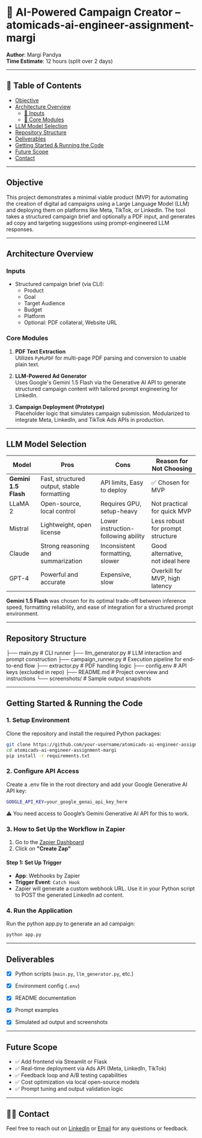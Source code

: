 # 🧠 AI-Powered Campaign Creator – atomicads-ai-engineer-assignment-margi

**Author**: Margi Pandya  
**Time Estimate**: 12 hours (split over 2 days)

---

## 📑 Table of Contents

- [Objective](#-objective)
- [Architecture Overview](#️-architecture-overview)
  - [🔹 Inputs](#-inputs)
  - [🔹 Core Modules](#-core-modules)
- [LLM Model Selection](#-llm-model-selection)
- [Repository Structure](#-repository-structure)
- [Deliverables](#-deliverables)
- [ Getting Started & Running the Code](#-getting-started-&-running-the-code)
- [Future Scope](#-future-scope)
- [Contact](#-contact)

---


## Objective

This project demonstrates a minimal viable product (MVP) for automating the creation of digital ad campaigns using a Large Language Model (LLM) and deploying them on platforms like Meta, TikTok, or LinkedIn. The tool takes a structured campaign brief and optionally a PDF input, and generates ad copy and targeting suggestions using prompt-engineered LLM responses.

---

## Architecture Overview

### Inputs

- Structured campaign brief (via CLI):
  - Product
  - Goal
  - Target Audience
  - Budget
  - Platform
  - Optional: PDF collateral, Website URL

### Core Modules

1. **PDF Text Extraction**  
   Utilizes `PyMuPDF` for multi-page PDF parsing and conversion to usable plain text.

2. **LLM-Powered Ad Generator**  
   Uses Google's Gemini 1.5 Flash via the Generative AI API to generate structured campaign content with tailored prompt engineering for LinkedIn.

3. **Campaign Deployment (Prototype)**  
   Placeholder logic that simulates campaign submission. Modularized to integrate Meta, LinkedIn, and TikTok Ads APIs in production.

---

## LLM Model Selection

| Model         | Pros                                             | Cons                                 | Reason for Not Choosing          |
|---------------|--------------------------------------------------|--------------------------------------|----------------------------------|
| **Gemini 1.5 Flash** | Fast, structured output, stable formatting | API limits, Easy to deploy          | ✅ Chosen for MVP                 |
| LLaMA 2        | Open-source, local control                      | Requires GPU, setup-heavy            | Not practical for quick MVP      |
| Mistral        | Lightweight, open license                       | Lower instruction-following ability  | Less robust for prompt structure |
| Claude         | Strong reasoning and summarization              | Inconsistent formatting, slower      | Good alternative, not ideal here |
| GPT-4          | Powerful and accurate                           | Expensive, slow                      | Overkill for MVP, high latency   |

**Gemini 1.5 Flash** was chosen for its optimal trade-off between inference speed, formatting reliability, and ease of integration for a structured prompt environment.

---

## Repository Structure

├── main.py # CLI runner
├── llm_generator.py # LLM interaction and prompt construction
├── campaign_runner.py # Execution pipeline for end-to-end flow
├── extractor.py # PDF handling logic
├── config.env # API keys (excluded in repo)
├── README.md # Project overview and instructions
└── screenshots/ # Sample output snapshots

---

## Getting Started & Running the Code

### 1. Setup Environment

Clone the repository and install the required Python packages:

```bash
git clone https://github.com/your-username/atomicads-ai-engineer-assignment-margi.git
cd atomicads-ai-engineer-assignment-margi
pip install -r requirements.txt
```

### 2. Configure API Access
Create a .env file in the root directory and add your Google Generative AI API key:

```bash
GOOGLE_API_KEY=your_google_genai_api_key_here
```

⚠️ You need access to Google’s Gemini Generative AI API for this to work.

### 3. How to Set Up the Workflow in Zapier

1. Go to the [Zapier Dashboard](https://zapier.com/app/dashboard)
2. Click on **"Create Zap"**

#### Step 1: Set Up Trigger

- **App**: Webhooks by Zapier  
- **Trigger Event**: `Catch Hook`  
- Zapier will generate a custom webhook URL. Use it in your Python script to POST the generated LinkedIn ad content.


### 4. Run the Application
Run the python app.py to generate an ad campaign:

```bash
python app.py
```
---

## Deliverables

- [x] Python scripts (`main.py`, `llm_generator.py`, etc.)
- [x] Environment config (`.env`)
- [x] README documentation
- [x] Prompt examples
- [x] Simulated ad output and screenshots


---

## Future Scope

- ✅ Add frontend via Streamlit or Flask
- ✅ Real-time deployment via Ads API (Meta, LinkedIn, TikTok)
- ✅ Feedback loop and A/B testing capabilities
- ✅ Cost optimization via local open-source models
- ✅ Prompt tuning and output validation logic

---

## 🙋‍♀️ Contact

Feel free to reach out on [LinkedIn](https://www.linkedin.com/in/margi-pandya/) or [Email](mapandya@ucsd.edu) for any questions or feedback.

